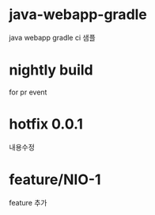# java-webapp-gradle
java webapp gradle ci 샘플 

# nightly build
for pr event

# hotfix 0.0.1
내용수정

# feature/NIO-1
feature 추가
